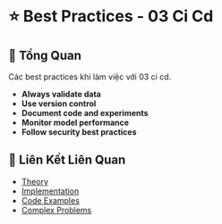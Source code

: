 # ⭐ Best Practices - 03 Ci Cd

## 🎯 Tổng Quan

Các best practices khi làm việc với 03 ci cd.

- **Always validate data**
- **Use version control**
- **Document code and experiments**
- **Monitor model performance**
- **Follow security best practices**

## 🔗 Liên Kết Liên Quan

- [Theory](./THEORY_03_ci_cd.md)
- [Implementation](./IMPLEMENTATION_03_ci_cd.md)
- [Code Examples](./CODE_EXAMPLES_03_ci_cd.md)
- [Complex Problems](./COMPLEX_PROBLEMS.md)
